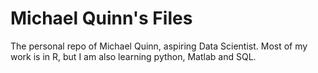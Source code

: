 Michael Quinn's Files
======================

The personal repo of Michael Quinn, aspiring Data Scientist. Most of my work is in R, but I am also learning python, Matlab and SQL.